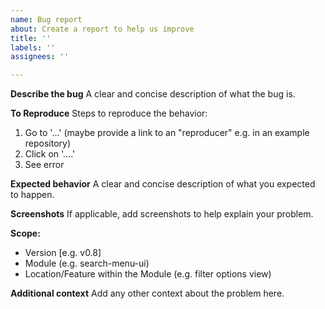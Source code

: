 ```yaml
---
name: Bug report
about: Create a report to help us improve
title: ''
labels: ''
assignees: ''

---
```


**Describe the bug**
A clear and concise description of what the bug is.

**To Reproduce**
Steps to reproduce the behavior:
1. Go to '...' (maybe provide a link to an "reproducer" e.g. in an example repository)
2. Click on '....'
3. See error

**Expected behavior**
A clear and concise description of what you expected to happen.

**Screenshots**
If applicable, add screenshots to help explain your problem.

**Scope:**
 - Version [e.g. v0.8]
 - Module (e.g. search-menu-ui)
 - Location/Feature within the Module (e.g. filter options view) 

**Additional context**
Add any other context about the problem here.
